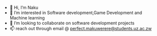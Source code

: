 - 👋 Hi, I’m Naku
- 👀 I’m interested in Software development,Game Development and Machine learning
- 💞️ I’m looking to collaborate on software development projects
- 📫  reach out through email @ perfect.makuwerere@students.uz.ac.zw


<!---
Perfect-Princess/Perfect-Princess is a ✨ special ✨ repository because its `README.md` (this file) appears on your GitHub profile.
You can click the Preview link to take a look at your changes.
--->
